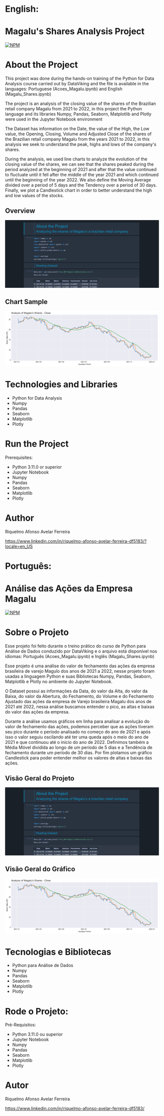 # English:
# Magalu's Shares Analysis Project
[![NPM](https://img.shields.io/npm/l/react)](https://github.com/RiquelmoFerreira/DataAnalysisFinancial_Market/blob/main/License)

# About the Project

This project was done during the hands-on training of the Python for Data Analysis course carried out by DataViking and the file is available in the languages: Portuguese (Acoes_Magalu.ipynb) and English (Magalu_Shares.ipynb)

The project is an analysis of the closing value of the shares of the Brazilian retail company Magalu from 2021 to 2022, in this project the Python language and its libraries Numpy, Pandas, Seaborn, Matplotlib and Plotly were used in the Jupyter Notebook environment

The Dataset has information on the Date, the value of the High, the Low value, the Opening, Closing, Volume and Adjusted Close of the shares of the Brazilian retail company Magalu from the years 2021 to 2022, in this analysis we seek to understand the peak, highs and lows of the company's shares.

During the analysis, we used line charts to analyze the evolution of the closing value of the shares, we can see that the shares peaked during the period analyzed at the beginning of 2021 and after that the value continued to fluctuate until it fell after the middle of the year 2021 and which continued until the beginning of the year 2022. We also define the Moving Average divided over a period of 5 days and the Tendency over a period of 30 days. Finally, we plot a Candlestick chart in order to better understand the high and low values of the stocks.

## Overview
![InitialVision](https://github.com/RiquelmoFerreira/Images/blob/main/11.png)

## Chart Sample
![ChartSample](https://github.com/RiquelmoFerreira/Images/blob/main/12.png)

# Technologies and Libraries

- Python for Data Analysis
- Numpy
- Pandas
- Seaborn
- Matplotlib
- Plotly

# Run the Project
Prerequisites:
- Python 3.11.0 or superior
- Jupyter Notebook
- Numpy
- Pandas
- Seaborn
- Matplotlib
- Plotly

# Author
Riquelmo Afonso Avelar Ferreira

https://www.linkedin.com/in/riquelmo-afonso-avelar-ferreira-df5183/?locale=en_US
#

# Português:
# Análise das Ações da Empresa Magalu
[![NPM](https://img.shields.io/npm/l/react)](https://github.com/RiquelmoFerreira/DataAnalysisFinancial_Market/blob/main/License)

# Sobre o Projeto

Esse projeto foi feito durante o treino prático do curso de Python para Análise de Dados conduzido por DataViking e o arquivo está disponível nos idiomas: Português (Acoes_Magalu.ipynb) e Inglês (Magalu_Shares.ipynb)

Esse projeto é uma análise do valor de fechamento das ações da empresa brasileira de varejo Magulo dos anos de 2021 a 2022, nesse projeto foram usadas a linguagem Python e suas Bibliotecas Numpy, Pandas, Seaborn, Matplotlib e Plotly no ambiente do Jupyter Notebook.

O Dataset possui as informações da Data, do valor da Alta, do valor da Baixa, do valor da Abertura, do Fechamento, do Volume e do Fechamento Ajustado das ações da empresa de Varejo brasileira Magalu dos anos de 2021 até 2022, nessa análise buscamos entender o pico, as altas e baixas do valor das ações da empresa.

Durante a análise usamos gráficos em linha para analisar a evolução do valor de fechamento das ações, podemos perceber que as ações tiveram seu pico durante o período analisado no começo do ano de 2021 e após isso o valor seguiu oscilando até ter uma queda após o meio do ano de 2021 e que continuou até o início do ano de 2022. Definimos também a Média Móvel dividida ao longo de um período de 5 dias e a Tendência de fechamento durante um período de 30 dias. Por fim plotamos um gráfico Candlestick para poder entender melhor os valores de altas e baixas das ações.

## Visão Geral do Projeto
![VisaoGeral](https://github.com/RiquelmoFerreira/Images/blob/main/11.png)

## Visão Geral do Gráfico
![GraficoGeral](https://github.com/RiquelmoFerreira/Images/blob/main/12.png)

# Tecnologias e Bibliotecas
- Python para Análise de Dados
- Numpy
- Pandas
- Seaborn
- Matplotlib
- Plotly

# Rode o Projeto:
Pré-Requisitos:
- Python 3.11.0 ou superior
- Jupyter Notebook
- Numpy
- Pandas
- Seaborn
- Matplotlib
- Plotly

# Autor
Riquelmo Afonso Avelar Ferreira

https://www.linkedin.com/in/riquelmo-afonso-avelar-ferreira-df5183/

 


 
